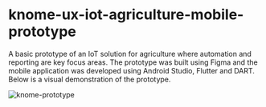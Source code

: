# knome-ux-iot-agriculture-mobile-prototype
A basic prototype of an IoT solution for agriculture where automation and reporting are key focus areas. The prototype was built using Figma and the mobile application was developed using Android Studio, Flutter and DART. Below is a visual demonstration of the prototype.

![knome-prototype](https://user-images.githubusercontent.com/60179984/185710461-b61c626d-4ec1-447a-ba91-ea9bcf8b62af.gif)
